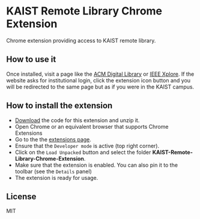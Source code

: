 # KAIST Remote Library Chrome Extension

Chrome extension providing access to KAIST remote library.

## How to use it

Once installed, visit a page like the [ACM Digital Library](https://dl.acm.org) or [IEEE Xplore](ieeexplore.ieee.org). If the website asks for institutional login, click the extension icon button and you will be redirected to the same page but as if you were in the KAIST campus.

## How to install the extension

- [Download](https://github.com/makelab-kaist/KAIST-Remote-Library-Chrome-Extension/archive/refs/heads/main.zip) the code for this extension and unzip it.
- Open Chrome or an equivalent browser that supports Chrome Extensions
- Go to the the [extensions page](chrome://extensions/).
- Ensure that the `Developer mode` is active (top right corner).
- Click on the `Load Unpacked` button and select the folder **KAIST-Remote-Library-Chrome-Extension**.
- Make sure that the extension is enabled. You can also pin it to the toolbar (see the `Details` panel)
- The extension is ready for usage.

## License

MIT
